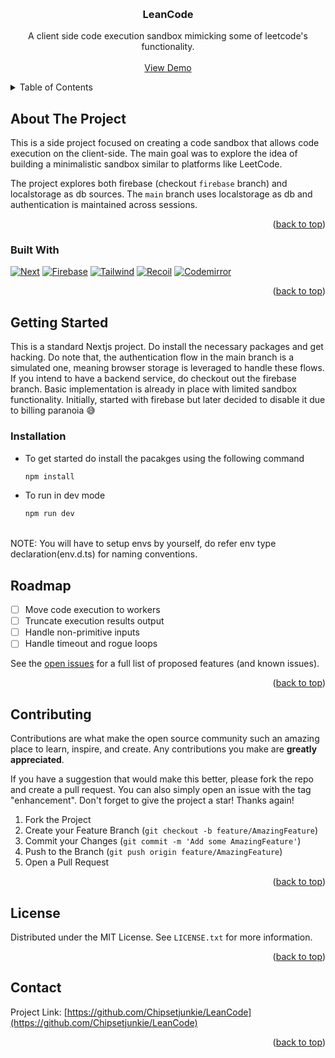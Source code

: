 <!-- Improved compatibility of back to top link: See: https://github.com/othneildrew/Best-README-Template/pull/73 -->
<a name="readme-top"></a>
<!--
*** Thanks for checking out the Best-README-Template. If you have a suggestion
*** that would make this better, please fork the repo and create a pull request
*** or simply open an issue with the tag "enhancement".
*** Don't forget to give the project a star!
*** Thanks again! Now go create something AMAZING! :D
-->



<!-- PROJECT SHIELDS -->
<!--
*** I'm using markdown "reference style" links for readability.
*** Reference links are enclosed in brackets [ ] instead of parentheses ( ).
*** See the bottom of this document for the declaration of the reference variables
*** for contributors-url, forks-url, etc. This is an optional, concise syntax you may use.
*** https://www.markdownguide.org/basic-syntax/#reference-style-links
-->
<!-- PROJECT LOGO -->
<br />
<div align="center">

<h3 align="center">LeanCode </h3>

  <p align="center">
    A client side code execution sandbox mimicking some of leetcode's functionality.
    <br />
    <br />
    <a href="https://lean-code-rlosrqha4-chipsetjunkie.vercel.app/">View Demo</a>
  </p>
</div>



<!-- TABLE OF CONTENTS -->
<details>
  <summary>Table of Contents</summary>
  <ol>
    <li>
      <a href="#about-the-project">About The Project</a>
      <ul>
        <li><a href="#built-with">Built With</a></li>
      </ul>
    </li>
    <li>
      <a href="#getting-started">Getting Started</a>
      <ul>
        <li><a href="#installation">Installation</a></li>
      </ul>
    </li>
    <li><a href="#usage">Usage</a></li>
    <li><a href="#roadmap">Roadmap</a></li>
    <li><a href="#contribution">Contribution</a></li>
    <li><a href="#license">License</a></li>
    <li><a href="#contact">Contact</a></li>
  </ol>
</details>



<!-- ABOUT THE PROJECT -->
## About The Project
This is a side project focused on creating a code sandbox that allows code execution on the client-side. The main goal was to explore the idea of building a minimalistic sandbox similar to platforms like LeetCode. 

The project explores both firebase (checkout `firebase` branch) and localstorage as db sources. The `main` branch uses localstorage as db and authentication is maintained across sessions.  

<p align="right">(<a href="#readme-top">back to top</a>)</p>



### Built With

[![Next][Next.js]][Next-url]
[![Firebase][Firebase-shield]][Firebase-url]
[![Tailwind][Tailwind-shield]][Tailwind-url]
[![Recoil][Recoil.js]][Recoil-url]
[![Codemirror][Codemirror-shield]][Codemirror-url]

<p align="right">(<a href="#readme-top">back to top</a>)</p>



<!-- GETTING STARTED -->
## Getting Started

This is a standard Nextjs project. Do install the necessary packages and get hacking. Do note that, the authentication flow in the main branch is a simulated one, meaning browser storage is leveraged to handle these flows. If you intend to have a backend service, do checkout out the firebase branch. Basic implementation is already in place with limited sandbox functionality. Initially, started with firebase but later decided to disable it due to billing paranoia 😅

### Installation
* To get started do install the pacakges using the following command
  ```sh
  npm install 
  ```


* To run in dev mode
  ```sh
  npm run dev 
  ```

<br/>  
NOTE: You will have to setup envs by yourself, do refer env type declaration(env.d.ts) for naming conventions.


<!-- ROADMAP -->
## Roadmap

- [ ] Move code execution to workers
- [ ] Truncate execution results output
- [ ] Handle non-primitive inputs
- [ ] Handle timeout and rogue loops

See the [open issues](https://github.com/github_username/repo_name/issues) for a full list of proposed features (and known issues).

<p align="right">(<a href="#readme-top">back to top</a>)</p>



<!-- CONTRIBUTING -->
## Contributing

Contributions are what make the open source community such an amazing place to learn, inspire, and create. Any contributions you make are **greatly appreciated**.

If you have a suggestion that would make this better, please fork the repo and create a pull request. You can also simply open an issue with the tag "enhancement".
Don't forget to give the project a star! Thanks again!

1. Fork the Project
2. Create your Feature Branch (`git checkout -b feature/AmazingFeature`)
3. Commit your Changes (`git commit -m 'Add some AmazingFeature'`)
4. Push to the Branch (`git push origin feature/AmazingFeature`)
5. Open a Pull Request

<p align="right">(<a href="#readme-top">back to top</a>)</p>



<!-- LICENSE -->
## License

Distributed under the MIT License. See `LICENSE.txt` for more information.

<p align="right">(<a href="#readme-top">back to top</a>)</p>



<!-- CONTACT -->
## Contact
Project Link: [https://github.com/Chipsetjunkie/LeanCode](https://github.com/Chipsetjunkie/LeanCode)

<p align="right">(<a href="#readme-top">back to top</a>)</p>




<!-- MARKDOWN LINKS & IMAGES -->
<!-- https://www.markdownguide.org/basic-syntax/#reference-style-links -->
[contributors-shield]: https://img.shields.io/github/contributors/github_username/repo_name.svg?style=for-the-badge
[contributors-url]: https://github.com/github_username/repo_name/graphs/contributors
[forks-shield]: https://img.shields.io/github/forks/github_username/repo_name.svg?style=for-the-badge
[forks-url]: https://github.com/github_username/repo_name/network/members
[stars-shield]: https://img.shields.io/github/stars/github_username/repo_name.svg?style=for-the-badge
[stars-url]: https://github.com/github_username/repo_name/stargazers
[issues-shield]: https://img.shields.io/github/issues/github_username/repo_name.svg?style=for-the-badge
[issues-url]: https://github.com/github_username/repo_name/issues
[license-shield]: https://img.shields.io/github/license/github_username/repo_name.svg?style=for-the-badge
[license-url]: https://github.com/github_username/repo_name/blob/master/LICENSE.txt
[linkedin-shield]: https://img.shields.io/badge/-LinkedIn-black.svg?style=for-the-badge&logo=linkedin&colorB=555
[linkedin-url]: https://linkedin.com/in/linkedin_username
[product-screenshot]: images/screenshot.png
[Next.js]: https://img.shields.io/badge/next.js-000000?style=for-the-badge&logo=nextdotjs&logoColor=white
[Next-url]: https://nextjs.org/
[Firebase-shield]: https://img.shields.io/badge/firebase-000000?style=for-the-badge&logo=firebase&logoColor=#FFCA28
[Firebase-url]:https://firebase.google.com/
[Tailwind-shield]: https://img.shields.io/badge/Tailwindcss-000000?style=for-the-badge&logo=tailwindcss&logoColor=#06B6D4
[Tailwind-url]:https://tailwindcss.com/
[Recoil.js]: https://img.shields.io/badge/Recoil.js-000000?style=for-the-badge
[Recoil-url]:https://recoiljs.org/
[Codemirror-shield]:https://img.shields.io/badge/Codemirror-000000?style=for-the-badge&logo=codemirror&logoColor=#D30707
[Codemirror-url]: https://codemirror.net/

